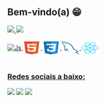 ## Bem-vindo(a) 😁

 <div>
   <a href="https://github.com/jvitorcsm">
   <img height="180em" src="https://github-readme-stats.vercel.app/api?username=jvitorcsm&show_icons=true&theme=tokyonight&include_all_commits=true&count_private=true"/>
   <img height="180em" src="https://github-readme-stats.vercel.app/api/top-langs/?username=jvitorcsm&layout=compact&langs_count=6&theme=tokyonight"/>
</div>
    
<div style="display: inline_block"><br>
  <img align="center" alt="Js" height="30" width="40" src="https://cdn.jsdelivr.net/gh/devicons/devicon@latest/icons/javascript/javascript-plain.svg" />
  <img align="center" alt="HTML" height="30" width="40" src="https://raw.githubusercontent.com/devicons/devicon/master/icons/html5/html5-original.svg">
  <img align="center" alt="CSS" height="30" width="40" src="https://raw.githubusercontent.com/devicons/devicon/master/icons/css3/css3-original.svg">
  <img align="center" alt="MySQL" height="30" width="40" src="https://raw.githubusercontent.com/devicons/devicon/master/icons/mysql/mysql-original.svg">
 <img align="center" alt="ReactJS" height="30" width="40" src="https://raw.githubusercontent.com/devicons/devicon/master/icons/react/react-original.svg" style="max-width: 100%;">
</div>
 
<br>
 
### Redes sociais a baixo:
 
<div> 
  <!--<a href="" target="_blank"><img src="https://img.shields.io/badge/YouTube-FF0000?style=for-the-badge&logo=youtube&logoColor=white" target="_blank"></a>-->
  <a href="https://instagram.com/jvitorcsm" target="_blank"><img src="https://img.shields.io/badge/-Instagram-%23E4405F?style=for-the-badge&logo=instagram&logoColor=white" target="_blank"></a>
  <a href = "mailto:joaovitorcarvalhosavimondo@gmail.com"><img src="https://img.shields.io/badge/-Gmail-%23333?style=for-the-badge&logo=gmail&logoColor=white" target="_blank"></a>
  <a href="https://www.linkedin.com/in/jvitorcsm" target="_blank"><img src="https://img.shields.io/badge/-LinkedIn-%230077B5?style=for-the-badge&logo=linkedin&logoColor=white" target="_blank"></a>
</div>
